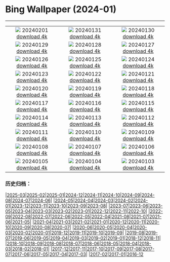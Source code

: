 # Bing Wallpaper (2024-01)
**************
| | | |
|:-:|:-:|:-:|
| ![](https://www.bing.com/th?id=OHR.ZebraMother_EN-US7544209908_1920x1080.jpg) 20240201 [download 4k](https://www.bing.com/th?id=OHR.ZebraMother_EN-US7544209908_UHD.jpg) | ![](https://www.bing.com/th?id=OHR.AlbaceteSpain_EN-US7443919036_1920x1080.jpg) 20240131 [download 4k](https://www.bing.com/th?id=OHR.AlbaceteSpain_EN-US7443919036_UHD.jpg) | ![](https://www.bing.com/th?id=OHR.GollingerFalls_EN-US7184224692_1920x1080.jpg) 20240130 [download 4k](https://www.bing.com/th?id=OHR.GollingerFalls_EN-US7184224692_UHD.jpg) |
| ![](https://www.bing.com/th?id=OHR.ChannelOutback_EN-US7094425288_1920x1080.jpg) 20240129 [download 4k](https://www.bing.com/th?id=OHR.ChannelOutback_EN-US7094425288_UHD.jpg) | ![](https://www.bing.com/th?id=OHR.WinterCarnival_EN-US6859361078_1920x1080.jpg) 20240128 [download 4k](https://www.bing.com/th?id=OHR.WinterCarnival_EN-US6859361078_UHD.jpg) | ![](https://www.bing.com/th?id=OHR.HawkOwl_EN-US6646901652_1920x1080.jpg) 20240127 [download 4k](https://www.bing.com/th?id=OHR.HawkOwl_EN-US6646901652_UHD.jpg) |
| ![](https://www.bing.com/th?id=OHR.DwynwensDay_EN-US2844762878_1920x1080.jpg) 20240126 [download 4k](https://www.bing.com/th?id=OHR.DwynwensDay_EN-US2844762878_UHD.jpg) | ![](https://www.bing.com/th?id=OHR.IcelandBeach_EN-US2647667820_1920x1080.jpg) 20240125 [download 4k](https://www.bing.com/th?id=OHR.IcelandBeach_EN-US2647667820_UHD.jpg) | ![](https://www.bing.com/th?id=OHR.MaldivesAtolls_EN-US2498947967_1920x1080.jpg) 20240124 [download 4k](https://www.bing.com/th?id=OHR.MaldivesAtolls_EN-US2498947967_UHD.jpg) |
| ![](https://www.bing.com/th?id=OHR.SantaCruzSunrise_EN-US6436233856_1920x1080.jpg) 20240123 [download 4k](https://www.bing.com/th?id=OHR.SantaCruzSunrise_EN-US6436233856_UHD.jpg) | ![](https://www.bing.com/th?id=OHR.SquirrelNetherlands_EN-US2174319616_1920x1080.jpg) 20240122 [download 4k](https://www.bing.com/th?id=OHR.SquirrelNetherlands_EN-US2174319616_UHD.jpg) | ![](https://www.bing.com/th?id=OHR.MacaroniPenguins_EN-US2046934125_1920x1080.jpg) 20240121 [download 4k](https://www.bing.com/th?id=OHR.MacaroniPenguins_EN-US2046934125_UHD.jpg) |
| ![](https://www.bing.com/th?id=OHR.PlitviceWinter_EN-US1870468945_1920x1080.jpg) 20240120 [download 4k](https://www.bing.com/th?id=OHR.PlitviceWinter_EN-US1870468945_UHD.jpg) | ![](https://www.bing.com/th?id=OHR.ParisBridge_EN-US1771484789_1920x1080.jpg) 20240119 [download 4k](https://www.bing.com/th?id=OHR.ParisBridge_EN-US1771484789_UHD.jpg) | ![](https://www.bing.com/th?id=OHR.SleepyWolf_EN-US1667992900_1920x1080.jpg) 20240118 [download 4k](https://www.bing.com/th?id=OHR.SleepyWolf_EN-US1667992900_UHD.jpg) |
| ![](https://www.bing.com/th?id=OHR.LakeLouise_EN-US1133378386_1920x1080.jpg) 20240117 [download 4k](https://www.bing.com/th?id=OHR.LakeLouise_EN-US1133378386_UHD.jpg) | ![](https://www.bing.com/th?id=OHR.MLKMemorialDC_EN-US1038696225_1920x1080.jpg) 20240116 [download 4k](https://www.bing.com/th?id=OHR.MLKMemorialDC_EN-US1038696225_UHD.jpg) | ![](https://www.bing.com/th?id=OHR.HokkaidoSwans_EN-US0905932812_1920x1080.jpg) 20240115 [download 4k](https://www.bing.com/th?id=OHR.HokkaidoSwans_EN-US0905932812_UHD.jpg) |
| ![](https://www.bing.com/th?id=OHR.HanaHighway_EN-US0637770298_1920x1080.jpg) 20240114 [download 4k](https://www.bing.com/th?id=OHR.HanaHighway_EN-US0637770298_UHD.jpg) | ![](https://www.bing.com/th?id=OHR.BukhansanSeoul_EN-US0422922586_1920x1080.jpg) 20240113 [download 4k](https://www.bing.com/th?id=OHR.BukhansanSeoul_EN-US0422922586_UHD.jpg) | ![](https://www.bing.com/th?id=OHR.LynxSnow_EN-US9261675170_1920x1080.jpg) 20240112 [download 4k](https://www.bing.com/th?id=OHR.LynxSnow_EN-US9261675170_UHD.jpg) |
| ![](https://www.bing.com/th?id=OHR.MilopotamosStairs_EN-US9131506093_1920x1080.jpg) 20240111 [download 4k](https://www.bing.com/th?id=OHR.MilopotamosStairs_EN-US9131506093_UHD.jpg) | ![](https://www.bing.com/th?id=OHR.BalloonDay_EN-US9019911805_1920x1080.jpg) 20240110 [download 4k](https://www.bing.com/th?id=OHR.BalloonDay_EN-US9019911805_UHD.jpg) | ![](https://www.bing.com/th?id=OHR.BerninaPass_EN-US8788589226_1920x1080.jpg) 20240109 [download 4k](https://www.bing.com/th?id=OHR.BerninaPass_EN-US8788589226_UHD.jpg) |
| ![](https://www.bing.com/th?id=OHR.DevilsMarbles_EN-US8559239074_1920x1080.jpg) 20240108 [download 4k](https://www.bing.com/th?id=OHR.DevilsMarbles_EN-US8559239074_UHD.jpg) | ![](https://www.bing.com/th?id=OHR.CrabappleChaffinch_EN-US1781584314_1920x1080.jpg) 20240107 [download 4k](https://www.bing.com/th?id=OHR.CrabappleChaffinch_EN-US1781584314_UHD.jpg) | ![](https://www.bing.com/th?id=OHR.HarbinFestival_EN-US7952970209_1920x1080.jpg) 20240106 [download 4k](https://www.bing.com/th?id=OHR.HarbinFestival_EN-US7952970209_UHD.jpg) |
| ![](https://www.bing.com/th?id=OHR.GoldenGateLight_EN-US7749261025_1920x1080.jpg) 20240105 [download 4k](https://www.bing.com/th?id=OHR.GoldenGateLight_EN-US7749261025_UHD.jpg) | ![](https://www.bing.com/th?id=OHR.BodleianCeiling_EN-US7552379941_1920x1080.jpg) 20240104 [download 4k](https://www.bing.com/th?id=OHR.BodleianCeiling_EN-US7552379941_UHD.jpg) | ![](https://www.bing.com/th?id=OHR.BhutanSolstice_EN-US7410762908_1920x1080.jpg) 20240103 [download 4k](https://www.bing.com/th?id=OHR.BhutanSolstice_EN-US7410762908_UHD.jpg) |

### 历史归档：

|[2025-03](/../2025-03/2025-03.md)|[2025-02](/../2025-02/2025-02.md)|[2025-01](/../2025-01/2025-01.md)|[2024-12](/../2024-12/2024-12.md)|[2024-11](/../2024-11/2024-11.md)|[2024-10](/../2024-10/2024-10.md)|[2024-09](/../2024-09/2024-09.md)|[2024-08](/../2024-08/2024-08.md)|[2024-07](/../2024-07/2024-07.md)|[2024-06](/../2024-06/2024-06.md)|
|[2024-05](/../2024-05/2024-05.md)|[2024-04](/../2024-04/2024-04.md)|[2024-03](/../2024-03/2024-03.md)|[2024-02](/../2024-02/2024-02.md)|[2024-01](/2024-01.md)|[2023-12](/../2023-12/2023-12.md)|[2023-11](/../2023-11/2023-11.md)|[2023-10](/../2023-10/2023-10.md)|[2023-09](/../2023-09/2023-09.md)|[2023-08](/../2023-08/2023-08.md)|
|[2023-07](/../2023-07/2023-07.md)|[2023-06](/../2023-06/2023-06.md)|[2023-05](/../2023-05/2023-05.md)|[2023-04](/../2023-04/2023-04.md)|[2023-03](/../2023-03/2023-03.md)|[2023-02](/../2023-02/2023-02.md)|[2023-01](/../2023-01/2023-01.md)|[2022-12](/../2022-12/2022-12.md)|[2022-11](/../2022-11/2022-11.md)|[2022-10](/../2022-10/2022-10.md)|
|[2022-09](/../2022-09/2022-09.md)|[2022-08](/../2022-08/2022-08.md)|[2022-07](/../2022-07/2022-07.md)|[2022-06](/../2022-06/2022-06.md)|[2022-05](/../2022-05/2022-05.md)|[2022-04](/../2022-04/2022-04.md)|[2021-08](/../2021-08/2021-08.md)|[2021-07](/../2021-07/2021-07.md)|[2021-06](/../2021-06/2021-06.md)|[2021-05](/../2021-05/2021-05.md)|
|[2021-04](/../2021-04/2021-04.md)|[2021-03](/../2021-03/2021-03.md)|[2021-02](/../2021-02/2021-02.md)|[2021-01](/../2021-01/2021-01.md)|[2020-12](/../2020-12/2020-12.md)|[2020-11](/../2020-11/2020-11.md)|[2020-10](/../2020-10/2020-10.md)|[2020-09](/../2020-09/2020-09.md)|[2020-08](/../2020-08/2020-08.md)|[2020-07](/../2020-07/2020-07.md)|
|[2020-06](/../2020-06/2020-06.md)|[2020-05](/../2020-05/2020-05.md)|[2020-04](/../2020-04/2020-04.md)|[2020-03](/../2020-03/2020-03.md)|[2020-02](/../2020-02/2020-02.md)|[2020-01](/../2020-01/2020-01.md)|[2019-12](/../2019-12/2019-12.md)|[2019-11](/../2019-11/2019-11.md)|[2019-10](/../2019-10/2019-10.md)|[2019-09](/../2019-09/2019-09.md)|
|[2019-08](/../2019-08/2019-08.md)|[2019-07](/../2019-07/2019-07.md)|[2019-06](/../2019-06/2019-06.md)|[2019-05](/../2019-05/2019-05.md)|[2019-04](/../2019-04/2019-04.md)|[2019-03](/../2019-03/2019-03.md)|[2019-02](/../2019-02/2019-02.md)|[2019-01](/../2019-01/2019-01.md)|[2018-12](/../2018-12/2018-12.md)|[2018-11](/../2018-11/2018-11.md)|
|[2018-10](/../2018-10/2018-10.md)|[2018-09](/../2018-09/2018-09.md)|[2018-08](/../2018-08/2018-08.md)|[2018-07](/../2018-07/2018-07.md)|[2018-06](/../2018-06/2018-06.md)|[2018-05](/../2018-05/2018-05.md)|[2018-04](/../2018-04/2018-04.md)|[2018-03](/../2018-03/2018-03.md)|[2018-02](/../2018-02/2018-02.md)|[2018-01](/../2018-01/2018-01.md)|
|[2017-12](/../2017-12/2017-12.md)|[2017-11](/../2017-11/2017-11.md)|[2017-10](/../2017-10/2017-10.md)|[2017-09](/../2017-09/2017-09.md)|[2017-08](/../2017-08/2017-08.md)|[2017-07](/../2017-07/2017-07.md)|[2017-06](/../2017-06/2017-06.md)|[2017-05](/../2017-05/2017-05.md)|[2017-04](/../2017-04/2017-04.md)|[2017-03](/../2017-03/2017-03.md)|
|[2017-02](/../2017-02/2017-02.md)|[2017-01](/../2017-01/2017-01.md)|[2016-12](/../2016-12/2016-12.md)
